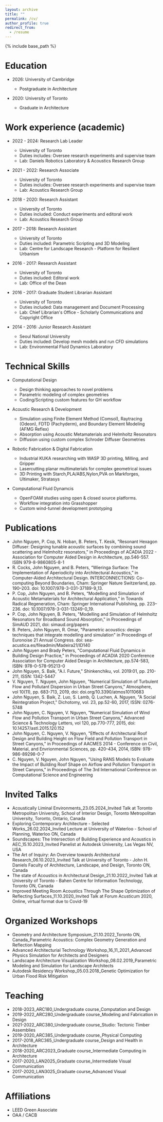 ```yaml
---
layout: archive
title: ""
permalink: /cv/
author_profile: true
redirect_from:
  - /resume
---
```


{% include base_path %}

Education
======
* 2026: University of Cambridge
    * Postgraduate in Architecture

* 2020: University of Toronto
    * Graduate in Architecture
  
Work experience (academic)
======
* 2022 - 2024: Research Lab Leader
  * University of Toronto
  * Duties includes: Oversee research experiments and supervise team
  * Lab: Daniels Robotics Laboratory & Acoustics Research Group

* 2021 - 2022: Research Associate
  * University of Toronto
  * Duties includes: Oversee research experiments and supervise team
  * Lab: Acoustics Research Group

* 2018 - 2020: Research Assistant
  * University of Toronto
  * Duties included: Conduct experiments and editoral work
  * Lab: Acoustics Research Group
  
* 2017 - 2018: Research Assistant
  * University of Toronto
  * Duties included: Parametric Scripting and 3D Modeling
  * Lab: Centre for Landscape Research - Platform for Resilient Urbanism
    
* 2016 - 2017: Research Assistant
  * University of Toronto
  * Duties included: Editoral work
  * Lab: Office of the Dean
      
* 2016 - 2017: Graduate Student Librarian Assistant
  * University of Toronto
  * Duties included: Data management and Document Processing
  * Lab: Chief Librarian's Office - Scholarly Communications and Copyright Office
      
* 2014 - 2016: Junior Research Assistant
  * Seoul National University
  * Duties included: Develop mesh models and run CFD simulations
  * Lab: Environmental Fluid Dynamics Laboratory
            
Technical Skills
======
* Computational Design
  * Design thinking approaches to novel problems
  * Parametric modeling of complex geometries
  * Coding/Scripting custom features for GH workflow
    
* Acoustic Research & Development
  * Simulation using Finite Element Method (Comsol), Raytracing (Odeon), FDTD (Pachyderm), and Boundary Element Modeling (AFMG Reflex)
  * Absorption using Acoustic Metamaterials and Helmholtz Resonators
  * Diffusion using custom complex Schroder Diffuser Geometries
    
* Robotic Fabrication & Digital Fabrication
  * Industrial KUKA researching with WASP 3D printing, Milling, and Gripper
  * Lasercutting planar multimaterials for complex geometrical issues
  * 3D Printing with Starch,PLA/ABS,Nylon,PVA on Markforges, Ultimaker, Stratasys

* Computational Fluid Dynamcis
  * OpenFOAM studies using open & closed source platforms.
  * Workflow integration into Grasshopper
  * Custom wind-tunnel development prototyping
    
Publications
======
* John Nguyen, P. Cop, N. Hoban, B. Peters, T. Kesik, "Resonant Hexagon Diffuser: Designing tunable acoustic surfaces by combining sound scattering and Helmholtz resonators," in Proceedings of ACADIA 2022 - Association for Computer Aided Design in Architecture, pp.546-557. ISBN 979-8-9860805-8-1
* R. Cocks, John Nguyen, and B. Peters, “Wieringa Surface: The Implementation of Aperiodicity into Architectural Acoustics,” in Computer-Aided Architectural Design. INTERCONNECTIONS: Co-computing Beyond Boundaries, Cham: Springer Nature Switzerland, pp. 190–203. doi: 10.1007/978-3-031-37189-9_13.
* P. Cop, John Nguyen, and B. Peters, “Modelling and Simulation of Acoustic Metamaterials for Architectural Application,” in Towards Radical Regeneration, Cham: Springer International Publishing, pp. 223–236. doi: 10.1007/978-3-031-13249-0_19.
* P. Cop, John Nguyen, B. Peters, "Modelling and Simulation of Helmholtz Resonators for Broadband Sound Absorption," in Proceedings of SimAUD 2021, doi: simaud.org/papers
* B. Peters, John Nguyen, R. Omar, "Parametric acoustics: design techniques that integrate modelling and simulation" in Proceedings of Euronoise 21 Annual Congress. doi: sea-acustica.es/fileadmin/Madeira21/ID140
* John Nguyen and Brady Peters, "Computational Fluid Dynamics in Building Design Practice," in Proceedings of ACADIA 2020 Conference Association for Computer Aided Design in Architecture, pp.574-583, ISBN: 978-0-578-95213-0
* John Nguyen, S. Baik, "A.I. Future," Shinkenchiku, vol. 2019:01, pp. 210-211, ISSN: 1342-5447
* V. Nguyen, T. Nguyen, John Nguyen, "Numerical Simulation of Turbulent Flow and Pollutant Dispersion in Urban Street Canyons," Atmosphere, vol 10(11), pp. 683-713, 2019, doi: doi.org/10.3390/atmos10110683
* John Nguyen, S. Baik, Z. Luo, S. Lamb, Q. Luchen, A. Nguyen, "A Social Reintegration Project," Dichotomy, vol. 23, pp.52-60, 2017, ISSN: 0276-5748
* John Nguyen, C. Nguyen, V. Nguyen, "Numerical Simulation of Wind Flow and Pollution Transport in Urban Street Canyons," Advanced Science & Technology Letters, vol 120, pp.770-777, 2015, doi: 10.14257/astl.2015.120.152
* John Nguyen, C. Nguyen, V. Nguyen, "Effects of Architectural Roof Design and Building Height on Flow Field and Pollution Transport in Street Canyons," in Proceedings of AACMES 2014 - Conference on Civil, Material, and Envrionmental Sciences, pp. 420-434, 2014, ISBN: 978-986-89298-0-7
* C. Nguyen, V. Nguyen, John Nguyen, "Using RANS Models to Evaluate the Impact of Building Roof Shape on Airflow and Pollution Transport in Street Canyons," in Proceedings of The 3rd International Conference on Computational Science and Engineering

Invited Talks
======
* Acoustically Liminal Environments_23.05.2024_Invited Talk at Toronto Metropolitan University, School of Interior Design, Toronto Metropolitan University, Toronto, Ontario, Canada
* Exploring Contemporary Architecture - Selected Works_26.02.2024_Invited Lecture at University of Waterloo - School of Planning, Waterloo ON, Canada
* Soundscapes: The Intersection of Building Experience and Acoustics in AEC_15.10.2023_Invited Panelist at Autodesk University, Las Vegas NV, USA
* The Art of Inquiry: An Overview towards Architectural Research_06.10.2023_Invited Talk at University of Toronto - John H. Daniels Faculty of Architecture, Landscape, and Design, Toronto ON, Canada
* The state of Acoustics in Architectural Design_21.10.2022_Invited Talk at University of Toronto - Bahen Centre for Information Technology, Toronto ON, Canada
* Improved Meeting Room Acoustics Through The Shape Optimization of Reflecting Surfaces_11.10.2020_Invited Talk at Forum Acusticum 2020, Online, virtual format due to Covid-19

Organized Workshops
======
* Geometry and Architecture Symposium_21.10.2022_Toronto ON, Canada_Parametric Acoustics: Complex Geometry Generation and Reflection Mapping
* Advanced Architecturial Technology Workshop_16_11_2021_Advanced Physics Simulation for Architects and Designers
* Landscape Architecture Visualization Workshop_08.02.2019_Parametric Modeling and Simulation for Landscape Architects
* Autodesk Residency Workshop_05.03.2018_Genetic Optimization for Urban Flood Risk Mitigation 

Teaching
======
* 2018-2023_ARC180_Undergraduate course_Computation and Design
* 2019-2022_ARC280_Undergraduate course_Modeling and Fabrication in Design
* 2021-2022_ARC380_Undergraduate course_Studio: Tectonic Timber Assemblies
* 2019-2020_ARC385_Undergraduate course_Physical Computing
* 2017-2018_ARC365_Undergraduate course_Design and Health in Architecture
* 2018-2020_ARC2023_Graduate course_Intermediate Computing in Architecture
* 2017-2020_LAN2025_Graduate course_Intermediate Visual Communication
* 2017-2020_LAN3025_Graduate course_Advanced Visual Communication
  
Affiliations
======
* LEED Green Associate
* OAA / CACB
